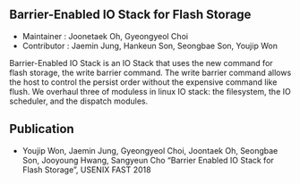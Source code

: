 Barrier-Enabled IO Stack for Flash Storage
-----
* Maintainer : Joonetaek Oh, Gyeongyeol Choi
* Contributor : Jaemin Jung, Hankeun Son, Seongbae Son, Youjip Won

Barrier-Enabled IO Stack is an IO Stack that uses the new command for flash storage, the write barrier command.
The write barrier command allows the host to control the persist order without the expensive command like flush.
We overhaul three of moduless in linux IO stack: the filesystem, the IO scheduler, and the dispatch modules.

Publication
-----
* Youjip Won, Jaemin Jung, Gyeongyeol Choi, Joontaek Oh, Seongbae Son, Jooyoung Hwang, Sangyeun Cho “Barrier Enabled IO Stack for Flash Storage”, USENIX FAST 2018
